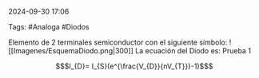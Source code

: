 2024-09-30 17:06

Tags: #Analoga #Diodos

Elemento de 2 terminales semiconductor con el siguiente símbolo:
![[Imagenes/EsquemaDiodo.png|300]]
La ecuación del Diodo es:
Prueba 1
``` math
$I_{D}= I_{S}(e^{\frac{V_{D}}{nV_{T}}}-1)$
```
